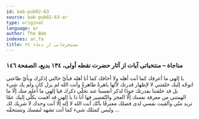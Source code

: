 ```yaml
---
id: bab-pub02-63
source: bab-pub02-63-ar
type: original
language: ar
author: The Bab
indexes: ar,fa
title: مستخرجاتى از دعاء ۳٤
---
```

### مناجاة – منتخباتى آيات از آثار حضرت نقطه أولى، ۱۳٤ بديع، الصفحة ۱٤٦

يا إلهي ما أعرفك كما أنت أهله ولا أخافك كما أنا أهله فبأيّ حالتي إذكرك وبأيّ طاعتي اتوجّه إليك خلقتني لا لإظهار قدرتك لأنّها باهرةٌ ظاهرةٌ وأنت الله لم يزل كان ولم يك شيء بل قد خلقتنا بقدرتك جودًا لذكر أنفسنا عند تجلّي ذكرك فيا إلهي ما أعلم منك إلّا ما الهمتني من معرفة نفسك إلّا العجز والتّقصير فها أنا ذا يا إلهي قد أقمت بكلّي إليك عمّا تريد منّي وألقيت نفسي لدى فضلك معترفًا بأنّك أنت الله لا إله إلّا أنت وحدك لا شريك لك وليس كمثلك شيء كما أنت تشهد لنفسك وتستحقّه ...